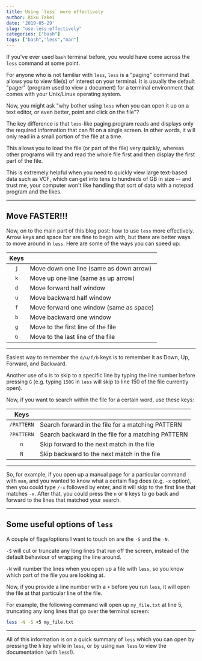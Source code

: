```yaml
---
title: Using `less` more effectively
author: Riku Takei
date: '2019-05-29'
slug: "use-less-effectively"
categories: ["bash"]
tags: ["bash","less","man"]
---
```


If you've ever used `bash` terminal before, you would have come across the
`less` command at some point.

For anyone who is not familiar with `less`, `less` is a "paging" command that
allows you to view file(s) of interest on your terminal. It is usually the
default "pager" (program used to view a document) for a terminal environment
that comes with your Unix/Linux operating system.

Now, you might ask "why bother using `less` when you can open it up on a text
editor, or even better, point and click on the file"?

The key difference is that `less`-like paging program reads and displays only
the required information that can fit on a single screen. In other words, it
will only read in a small portion of the file at a time.

This allows you to load the file (or part of the file) very quickly, whereas
other programs will try and read the whole file first and then display the
first part of the file.

This is extremely helpful when you need to quickly view large text-based data
such as VCF, which can get into tens to hundreds of GB in size -- and trust me,
your computer won't like handling that sort of data with a notepad program and
the likes.

------

## Move FASTER!!!

Now, on to the main part of this blog post: how to use `less` more effectively.
Arrow keys and space bar are fine to begin with, but there are better ways to
move around in `less`. Here are some of the ways you can speed up:

| Keys             |                                         |
| :--------------: | --------------                          |
| `j`              | Move down one line (same as down arrow) |
| `k`              | Move up one line (same as up arrow)     |
| `d`              | Move forward half window                |
| `u`              | Move backward half window               |
| `f`              | Move forward one window (same as space) |
| `b`              | Move backward one window                |
| `g`              | Move to the first line of the file      |
| `G`              | Move to the last line of the file       |

-----

Easiest way to remember the `d/u/f/b` keys is to remember it as Down, Up,
Forward, and Backward.

Another use of `G` is to skip to a specific line by typing the line number
before pressing `G` (e.g. typing `150G` in `less` will skip to line 150 of the
file currently open).

Now, if you want to search within the file for a certain word, use these keys:

| Keys             |                                                    |
| :--------------: | --------------                                     |
| `/PATTERN`       | Search forward in the file for a matching PATTERN  |
| `?PATTERN`       | Search backward in the file for a matching PATTERN |
| `n`              | Skip forward to the next match in the file         |
| `N`              | Skip backward to the next match in the file        |

-----

So, for example, if you open up a manual page for a particular command with
`man`, and you wanted to know what a certain flag does (e.g. `-x` option), then
you could type `/-x` followed by enter, and it will skip to the first line that
matches `-x`. After that, you could press the `n` or `N` keys to go back
and forward to the lines that matched your search.

-----

## Some useful options of `less`

A couple of flags/options I want to touch on are the `-S` and the `-N`.

`-S` will cut or truncate any long lines that run off the screen, instead of
the default behaviour of wrapping the line around.

`-N` will number the lines when you open up a file with `less`, so you know
which part of the file you are looking at.

Now, if you provide a line number with a `+` before you run `less`, it will
open the file at that particular line of the file.

For example, the following command will open up `my_file.txt` at line 5,
truncating any long lines that go over the terminal screen:

``` bash
less -N -S +5 my_file.txt
```

-----

All of this information is on a quick summary of `less` which you can open by
pressing the `h` key while in `less`, or by using `man less` to view the
documentation (with `less`!).

